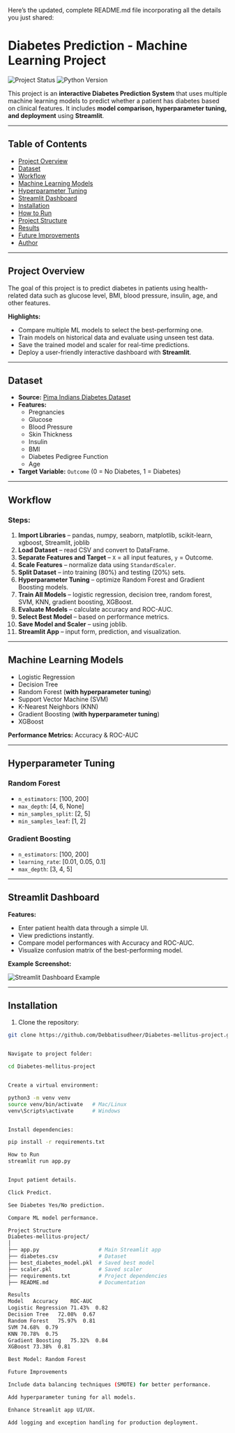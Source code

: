 Here’s the updated, complete README.md file incorporating all the details you just shared:

# Diabetes Prediction - Machine Learning Project

![Project Status](https://img.shields.io/badge/Status-Completed-green)
![Python Version](https://img.shields.io/badge/Python-3.13-blue)

This project is an **interactive Diabetes Prediction System** that uses multiple machine learning models to predict whether a patient has diabetes based on clinical features. It includes **model comparison, hyperparameter tuning, and deployment** using **Streamlit**.

---

## Table of Contents
- [Project Overview](#project-overview)
- [Dataset](#dataset)
- [Workflow](#workflow)
- [Machine Learning Models](#machine-learning-models)
- [Hyperparameter Tuning](#hyperparameter-tuning)
- [Streamlit Dashboard](#streamlit-dashboard)
- [Installation](#installation)
- [How to Run](#how-to-run)
- [Project Structure](#project-structure)
- [Results](#results)
- [Future Improvements](#future-improvements)
- [Author](#author)

---

## Project Overview
The goal of this project is to predict diabetes in patients using health-related data such as glucose level, BMI, blood pressure, insulin, age, and other features.  

**Highlights:**
- Compare multiple ML models to select the best-performing one.
- Train models on historical data and evaluate using unseen test data.
- Save the trained model and scaler for real-time predictions.
- Deploy a user-friendly interactive dashboard with **Streamlit**.

---

## Dataset
- **Source:** [Pima Indians Diabetes Dataset](https://www.kaggle.com/uciml/pima-indians-diabetes-database)
- **Features:**
  - Pregnancies
  - Glucose
  - Blood Pressure
  - Skin Thickness
  - Insulin
  - BMI
  - Diabetes Pedigree Function
  - Age
- **Target Variable:** `Outcome` (0 = No Diabetes, 1 = Diabetes)

---

## Workflow

### Steps:
1. **Import Libraries** – pandas, numpy, seaborn, matplotlib, scikit-learn, xgboost, Streamlit, joblib
2. **Load Dataset** – read CSV and convert to DataFrame.
3. **Separate Features and Target** – `X` = all input features, `y` = Outcome.
4. **Scale Features** – normalize data using `StandardScaler`.
5. **Split Dataset** – into training (80%) and testing (20%) sets.
6. **Hyperparameter Tuning** – optimize Random Forest and Gradient Boosting models.
7. **Train All Models** – logistic regression, decision tree, random forest, SVM, KNN, gradient boosting, XGBoost.
8. **Evaluate Models** – calculate accuracy and ROC-AUC.
9. **Select Best Model** – based on performance metrics.
10. **Save Model and Scaler** – using joblib.
11. **Streamlit App** – input form, prediction, and visualization.

---

## Machine Learning Models
- Logistic Regression  
- Decision Tree  
- Random Forest (**with hyperparameter tuning**)  
- Support Vector Machine (SVM)  
- K-Nearest Neighbors (KNN)  
- Gradient Boosting (**with hyperparameter tuning**)  
- XGBoost  

**Performance Metrics:** Accuracy & ROC-AUC  

---

## Hyperparameter Tuning

### Random Forest
- `n_estimators`: [100, 200]  
- `max_depth`: [4, 6, None]  
- `min_samples_split`: [2, 5]  
- `min_samples_leaf`: [1, 2]  

### Gradient Boosting
- `n_estimators`: [100, 200]  
- `learning_rate`: [0.01, 0.05, 0.1]  
- `max_depth`: [3, 4, 5]  

---

## Streamlit Dashboard

**Features:**
- Enter patient health data through a simple UI.
- View predictions instantly.
- Compare model performances with Accuracy and ROC-AUC.
- Visualize confusion matrix of the best-performing model.

**Example Screenshot:**  
<!-- replace with actual screenshot -->
![Streamlit Dashboard Example](https://i.imgur.com/your_screenshot.png)

---

## Installation
1. Clone the repository:
```bash
git clone https://github.com/Debbatisudheer/Diabetes-mellitus-project.git


Navigate to project folder:

cd Diabetes-mellitus-project


Create a virtual environment:

python3 -m venv venv
source venv/bin/activate   # Mac/Linux
venv\Scripts\activate      # Windows


Install dependencies:

pip install -r requirements.txt

How to Run
streamlit run app.py


Input patient details.

Click Predict.

See Diabetes Yes/No prediction.

Compare ML model performance.

Project Structure
Diabetes-mellitus-project/
│
├── app.py                   # Main Streamlit app
├── diabetes.csv             # Dataset
├── best_diabetes_model.pkl  # Saved best model
├── scaler.pkl               # Saved scaler
├── requirements.txt         # Project dependencies
├── README.md                # Documentation

Results
Model	Accuracy	ROC-AUC
Logistic Regression	71.43%	0.82
Decision Tree	72.08%	0.67
Random Forest	75.97%	0.81
SVM	74.68%	0.79
KNN	70.78%	0.75
Gradient Boosting	75.32%	0.84
XGBoost	73.38%	0.81

Best Model: Random Forest

Future Improvements

Include data balancing techniques (SMOTE) for better performance.

Add hyperparameter tuning for all models.

Enhance Streamlit app UI/UX.

Add logging and exception handling for production deployment.
